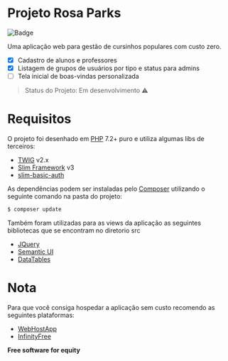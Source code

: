 #   Projeto Rosa Parks
![Badge](https://img.shields.io/github/license/vaiola3/projeto-rosa-parks)

Uma aplicação web para gestão de cursinhos populares com custo zero.

- [x] Cadastro de alunos e professores
- [x] Listagem de grupos de usuários por tipo e status para admins
- [ ] Tela inicial de boas-vindas personalizada

> Status do Projeto: Em desenvolvimento :warning:

# Requisitos
O projeto foi desenhado em [PHP](https://www.php.net/) 7.2+ puro e utiliza algumas libs de terceiros:

- [TWIG](https://twig.symfony.com/doc/2.x/) v2.x
- [Slim Framework](https://www.slimframework.com/docs/v3/) v3
- [slim-basic-auth](https://github.com/tuupola/slim-basic-auth)

As dependências podem ser instaladas pelo [Composer](https://getcomposer.org/) utilizando o seguinte comando na pasta do projeto:

```sh
$ composer update
```

Também foram utilizadas para as views da aplicação as seguintes bibliotecas que se encontram no diretorio src
- [JQuery](https://jquery.com/)
- [Semantic UI](https://semantic-ui.com/)
- [DataTables](https://www.datatables.net/)

# Nota
Para que você consiga hospedar a aplicação sem custo recomendo as seguintes plataformas:
- [WebHostApp](https://www.000webhost.com/)
- [InfinityFree](https://app.infinityfree.net/login)

**Free software for equity**
